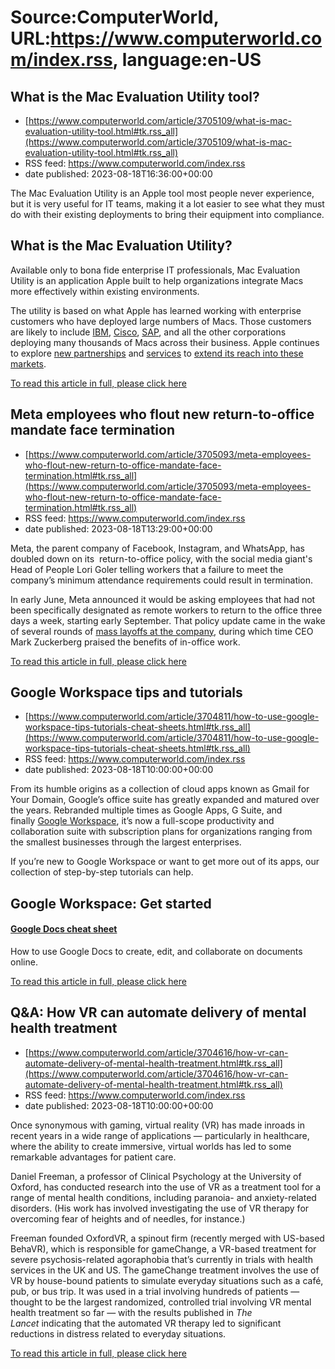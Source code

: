 # Source:ComputerWorld, URL:https://www.computerworld.com/index.rss, language:en-US

## What is the Mac Evaluation Utility tool?
 - [https://www.computerworld.com/article/3705109/what-is-mac-evaluation-utility-tool.html#tk.rss_all](https://www.computerworld.com/article/3705109/what-is-mac-evaluation-utility-tool.html#tk.rss_all)
 - RSS feed: https://www.computerworld.com/index.rss
 - date published: 2023-08-18T16:36:00+00:00

<article>
	<section class="page">
<p>The Mac Evaluation Utility is an Apple tool most people never experience, but it is very useful for IT teams, making it a lot easier to see what they must do with their existing deployments to bring their equipment into compliance.</p><h2><strong>What is the Mac Evaluation Utility?</strong></h2>
<p>Available only to bona fide enterprise IT professionals, Mac Evaluation Utility is an application Apple built to help organizations integrate Macs more effectively within existing environments.</p><p>The utility is based on what Apple has learned working with enterprise customers who have deployed large numbers of Macs. Those customers are likely to include <a href="https://www.computerworld.com/article/3201009/apple-is-pervasive-in-the-enterprise-says-ibm.html">IBM</a>, <a href="https://www.computerworld.com/article/3686060/ciscos-mac-choice-scheme-confirms-apples-future-in-enterprise-tech.html">Cisco</a>, <a href="https://www.applemust.com/mac-adoption-at-sap-double-as-apple-enterprise-reach-grows/" rel="nofollow noopener" target="_blank">SAP</a>, and all the other corporations deploying many thousands of Macs across their business. Apple continues to explore <a href="https://www.computerworld.com/article/3704212/cdw-now-offers-apple-business-essentials-direct-to-smb-customers.html">new partnerships</a> and <a href="https://www.computerworld.com/article/3700575/is-your-business-missing-out-on-a-free-apple-opportunity.html">services</a> to <a href="https://www.computerworld.com/article/3703289/windows-is-a-declining-ecosystem-jamf-ceo-says.html">extend its reach into these markets</a>.</p><p class="jumpTag"><a href="https://www.computerworld.com/article/3705109/what-is-mac-evaluation-utility-tool.html#jump">To read this article in full, please click here</a></p></section></article>

## Meta employees who flout new return-to-office mandate face termination
 - [https://www.computerworld.com/article/3705093/meta-employees-who-flout-new-return-to-office-mandate-face-termination.html#tk.rss_all](https://www.computerworld.com/article/3705093/meta-employees-who-flout-new-return-to-office-mandate-face-termination.html#tk.rss_all)
 - RSS feed: https://www.computerworld.com/index.rss
 - date published: 2023-08-18T13:29:00+00:00

<article>
	<section class="page">
<p>Meta, the parent company of Facebook, Instagram, and WhatsApp, has doubled down on its  return-to-office policy, with the social media giant's Head of People Lori Goler telling workers that a failure to meet the company’s minimum attendance requirements could result in termination.</p><p>In early June, Meta announced it would be asking employees that had not been specifically designated as remote workers to return to the office three days a week, starting early September. That policy update came in the wake of several rounds of <a href="https://www.computerworld.com/article/3690515/meta-cuts-an-additional-10-000-jobs-from-global-workforce.html">mass layoffs at the company</a>, during which time CEO Mark Zuckerberg praised the benefits of in-office work.</p><p class="jumpTag"><a href="https://www.computerworld.com/article/3705093/meta-employees-who-flout-new-return-to-office-mandate-face-termination.html#jump">To read this article in full, please click here</a></p></section></article>

## Google Workspace tips and tutorials
 - [https://www.computerworld.com/article/3704811/how-to-use-google-workspace-tips-tutorials-cheat-sheets.html#tk.rss_all](https://www.computerworld.com/article/3704811/how-to-use-google-workspace-tips-tutorials-cheat-sheets.html#tk.rss_all)
 - RSS feed: https://www.computerworld.com/index.rss
 - date published: 2023-08-18T10:00:00+00:00

<article>
	<section class="page">
<p>From its humble origins as a collection of cloud apps known as Gmail for Your Domain, Google’s office suite has greatly expanded and matured over the years. Rebranded multiple times as Google Apps, G Suite, and finally <a href="https://workspace.google.com/" rel="noopener nofollow" target="_blank">Google Workspace</a>, it’s now a full-scope productivity and collaboration suite with subscription plans for organizations ranging from the smallest businesses through the largest enterprises.</p><p>If you’re new to Google Workspace or want to get more out of its apps, our collection of step-by-step tutorials can help.</p><h2 class="toc">Google Workspace: Get started</h2>
<h4><a href="https://www.computerworld.com/article/3394683/google-docs-cheat-sheet-how-to-get-started.html">Google Docs cheat sheet</a></h4>
<p>How to use Google Docs to create, edit, and collaborate on documents online.</p><p class="jumpTag"><a href="https://www.computerworld.com/article/3704811/how-to-use-google-workspace-tips-tutorials-cheat-sheets.html#jump">To read this article in full, please click here</a></p></section></article>

## Q&A: How VR can automate delivery of mental health treatment
 - [https://www.computerworld.com/article/3704616/how-vr-can-automate-delivery-of-mental-health-treatment.html#tk.rss_all](https://www.computerworld.com/article/3704616/how-vr-can-automate-delivery-of-mental-health-treatment.html#tk.rss_all)
 - RSS feed: https://www.computerworld.com/index.rss
 - date published: 2023-08-18T10:00:00+00:00

<article>
	<section class="page">
<p>Once synonymous with gaming, virtual reality (VR) has made inroads in recent years in a wide range of applications — particularly in healthcare, where the ability to create immersive, virtual worlds has led to some remarkable advantages for patient care.</p><p>Daniel Freeman, a professor of Clinical Psychology at the University of Oxford, has conducted research into the use of VR as a treatment tool for a range of mental health conditions, including paranoia- and anxiety-related disorders. (His work has involved investigating the use of VR therapy for overcoming fear of heights and of needles, for instance.)</p><p>Freeman founded OxfordVR, a spinout firm (recently merged with US-based BehaVR), which is responsible for gameChange, a VR-based treatment for severe psychosis-related agoraphobia that’s currently in trials with health services in the UK and US. The gameChange treatment involves the use of VR by house-bound patients to simulate everyday situations such as a café, pub, or bus trip. It was used in a trial involving hundreds of patients — thought to be the largest randomized, controlled trial involving VR mental health treatment so far — with the results published in <em>The Lancet</em> indicating that the automated VR therapy led to significant reductions in distress related to everyday situations. <em>   </em></p><p class="jumpTag"><a href="https://www.computerworld.com/article/3704616/how-vr-can-automate-delivery-of-mental-health-treatment.html#jump">To read this article in full, please click here</a></p></section></article>

